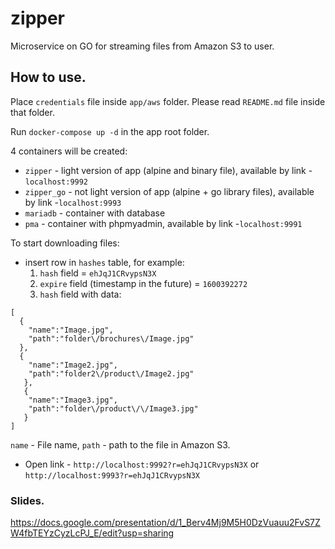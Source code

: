 # zipper
Microservice on GO for streaming files from Amazon S3 to user.

## How to use.
Place `credentials` file inside `app/aws` folder. Please
read `README.md` file inside that folder.

Run `docker-compose up -d` in the app root folder.

4 containers will be created:
* `zipper` - light version of app (alpine and binary file),
 available by link -`localhost:9992`
* `zipper_go` - not light version of app 
(alpine + go library files), available by link -`localhost:9993` 
* `mariadb` - container with database
* `pma` - container with phpmyadmin, 
 available by link -`localhost:9991`

To start downloading files:
* insert row in `hashes` table, for example:
  1.  `hash` field = `ehJqJ1CRvypsN3X`  
  2.  `expire` field (timestamp in the future) = `1600392272`
  3.  `hash` field  with data:

```
[
  {
    "name":"Image.jpg",
    "path":"folder\/brochures\/Image.jpg"
  },
  {
    "name":"Image2.jpg",
    "path":"folder2\/product\/Image2.jpg"
   },
   {
    "name":"Image3.jpg",
    "path":"folder\/product\/\/Image3.jpg"
   }
]
```
`name` - File name,
`path` - path to the file in Amazon S3.

* Open link - `http://localhost:9992?r=ehJqJ1CRvypsN3X` 
 or `http://localhost:9993?r=ehJqJ1CRvypsN3X`


### Slides.
https://docs.google.com/presentation/d/1_Berv4Mj9M5H0DzVuauu2FvS7ZW4fbTEYzCyzLcPJ_E/edit?usp=sharing

